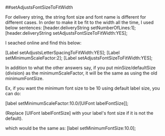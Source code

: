 ##setAdjustsFontSizeToFitWidth

For delivery string, the string font size and font name is different for different cases. In order to make it be fit to the width all the time, I used below sentences:
[header.deliveryString setNumberOfLines:1];
[header.deliveryString setAdjustsFontSizeToFitWidth:YES];


I seached online and find this below:

[Label setAdjustsLetterSpacingToFitWidth:YES];
[Label setMinimumScaleFactor:2];
[Label setAdjustsFontSizeToFitWidth:YES];


In addition to what the other answers say, if you put minSize/defaultSize (division) as the minimumScaleFactor, it will be the same as using the old minimumFontSize.

Ex, if you want the minimum font size to be 10 using default label size, you can do:

[label setMinimumScaleFactor:10.0/[UIFont labelFontSize]];

(Replace [UIFont labelFontSize] with your label's font size if it is not the default).

which would be the same as: [label setMinimumFontSize:10.0];

